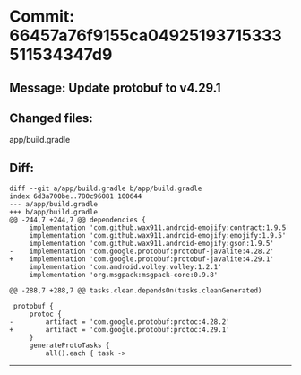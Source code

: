 # Commit: 66457a76f9155ca04925193715333511534347d9
## Message: Update protobuf to v4.29.1
## Changed files:
app/build.gradle

## Diff:
```
diff --git a/app/build.gradle b/app/build.gradle
index 6d3a700be..780c96081 100644
--- a/app/build.gradle
+++ b/app/build.gradle
@@ -244,7 +244,7 @@ dependencies {
     implementation 'com.github.wax911.android-emojify:contract:1.9.5'
     implementation 'com.github.wax911.android-emojify:emojify:1.9.5'
     implementation 'com.github.wax911.android-emojify:gson:1.9.5'
-    implementation 'com.google.protobuf:protobuf-javalite:4.28.2'
+    implementation 'com.google.protobuf:protobuf-javalite:4.29.1'
     implementation 'com.android.volley:volley:1.2.1'
     implementation 'org.msgpack:msgpack-core:0.9.8'
 
@@ -288,7 +288,7 @@ tasks.clean.dependsOn(tasks.cleanGenerated)
 
 protobuf {
     protoc {
-        artifact = 'com.google.protobuf:protoc:4.28.2'
+        artifact = 'com.google.protobuf:protoc:4.29.1'
     }
     generateProtoTasks {
         all().each { task ->
```
-----------------------------------
